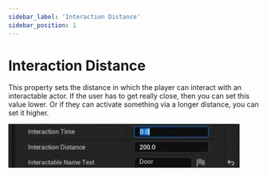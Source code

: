 ```yaml
---
sidebar_label: 'Interaction Distance'
sidebar_position: 1
---
```


# Interaction Distance

This property sets the distance in which the player can interact with an interactable actor. If the user has to get really close, then you can set this value lower. Or if they can activate something via a longer distance, you can set it higher.

![interaction-distance.jpg](/img/interaction/interaction-distance.jpg)